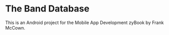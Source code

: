 # The Band Database

This is an Android project for the Mobile App Development zyBook by Frank McCown.
